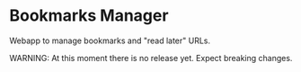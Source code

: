 # Bookmarks Manager
Webapp to manage bookmarks and "read later" URLs.

WARNING: At this moment there is no release yet. Expect breaking changes.